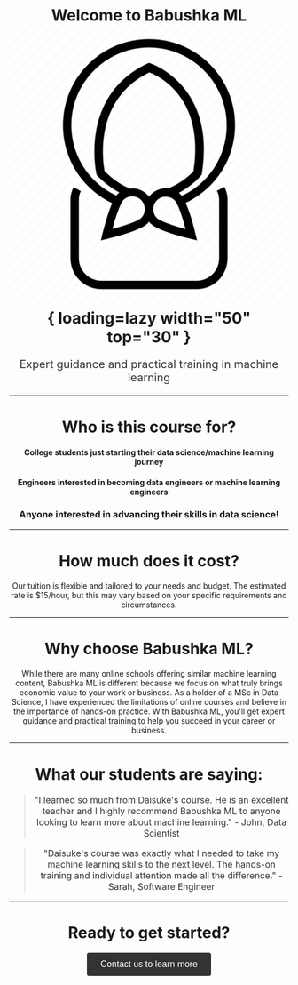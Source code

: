 # <center>Welcome to Babushka ML ![Image title](assets/babushka_black.png){ loading=lazy  width="50" top="30" }</center>
<center>
<p style="font-size:20px;color:#333;">Expert guidance and practical training in machine learning</p>
</center>


---
# <center>Who is this course for?</center>

#### <center>College students just starting their data science/machine learning journey</center>
#### <center>Engineers interested in becoming data engineers or machine learning engineers</center>
### <center>Anyone interested in advancing their skills in data science!</center>

---
# <center>How much does it cost?</center>

<center>Our tuition is flexible and tailored to your needs and budget. The estimated rate is $15/hour, but this may vary based on your specific requirements and circumstances.</center>

---
# <center>Why choose Babushka ML?</center>

<center>While there are many online schools offering similar machine learning content, Babushka ML is different because we focus on what truly brings economic value to your work or business. As a holder of a MSc in Data Science, I have experienced the limitations of online courses and believe in the importance of hands-on practice. With Babushka ML, you'll get expert guidance and practical training to help you succeed in your career or business.</center>

---
# <center>What our students are saying:</center>

<center>
  <blockquote style="font-size:16px;color:#333;">"I learned so much from Daisuke's course. He is an excellent teacher and I highly recommend Babushka ML to anyone looking to learn more about machine learning." - John, Data Scientist</blockquote>
  <blockquote style="font-size:16px;color:#333;">"Daisuke's course was exactly what I needed to take my machine learning skills to the next level. The hands-on training and individual attention made all the difference." - Sarah, Software Engineer</blockquote>
</center>

---
# <center>Ready to get started?</center>

<center>
  <button style="font-size:16px;padding:12px 24px;border:none;border-radius:4px;background-color:#333;color:#fff;">Contact us to learn more</button>
</center>
